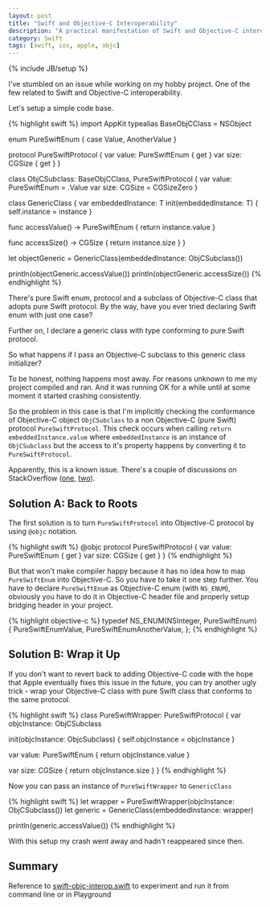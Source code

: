 ```yaml
---
layout: post
title: "Swift and Objective-C Interoperability"
description: "A practical manifestation of Swift and Objective-C interoperability problems"
category: Swift
tags: [swift, ios, apple, objc]
---
```

{% include JB/setup %}

I've stumbled on an issue while working on my hobby project. One of the few related to Swift and Objective-C interoperability.

<!--more-->

Let's setup a simple code base.

{% highlight swift %}
import AppKit
typealias BaseObjCClass = NSObject

enum PureSwiftEnum {
  case Value, AnotherValue
}

protocol PureSwiftProtocol {
  var value: PureSwiftEnum { get }
  var size: CGSize { get }
}

class ObjCSubclass: BaseObjCClass, PureSwiftProtocol {
  var value: PureSwiftEnum = .Value
  var size: CGSize = CGSizeZero
}

class GenericClass<T where T: PureSwiftProtocol> {
  var embeddedInstance: T
  init(embeddedInstance: T) {
    self.instance = instance
  }

  func accessValue() -> PureSwiftEnum {
    return instance.value
  }

  func accessSize() -> CGSize {
    return instance.size
  }
}

let objectGeneric = GenericClass(embeddedInstance: ObjCSubclass())

println(objectGeneric.accessValue())
println(objectGeneric.accessSize())
{% endhighlight %}

There's pure Swift enum, protocol and a subclass of Objective-C class that adopts pure Swift protocol. By the way, have you ever tried declaring Swift enum with just one case?

Further on, I declare a generic class with type conforming to pure Swift protocol.

So what happens if I pass an Objective-C subclass to this generic class initializer?

To be honest, nothing happens most away. For reasons unknown to me my project compiled and ran. And it was running OK for a while until at some moment it started crashing consistently.

So the problem in this case is that I'm implicitly checking the conformance of Objective-C object `ObjCSubclass` to a non Objective-C (pure Swift) protocol `PureSwiftProtocol`. This check occurs when calling `return embeddedInstance.value` where `embeddedInstance` is an instance of `ObjCSubclass` but the access to it's property happens by converting it to `PureSwiftProtocol`.

Apparently, this is a known issue. There's a couple of discussions on StackOverflow ([one](http://stackoverflow.com/questions/24132738/swift-set-delegate-to-self-gives-exc-bad-access), [two](http://stackoverflow.com/questions/24174348/calling-method-using-optional-chaining-on-weak-variable-causes-exc-bad-access)).

## Solution A: Back to Roots

The first solution is to turn `PureSwiftProtocol` into Objective-C protocol by using `@objc` notation.

{% highlight swift %}
@objc protocol PureSwiftProtocol {
  var value: PureSwiftEnum { get }
  var size: CGSize { get }
}
{% endhighlight %}

But that won't make compiler happy because it has no idea how to map `PureSwiftEnum` into Objective-C. So you have to take it one step further. You have to declare `PureSwiftEnum` as Objective-C enum (with `NS_ENUM`), obviously you have to do it in Objective-C header file and properly setup bridging header in your project.

{% highlight objective-c %}
typedef NS_ENUM(NSInteger, PureSwiftEnum) {
  PureSwiftEnumValue,
  PureSwiftEnumAnotherValue,
};
{% endhighlight %}

## Solution B: Wrap it Up

If you don't want to revert back to adding Objective-C code with the hope that Apple eventually fixes this issue in the future, you can try another ugly trick - wrap your Objective-C class with pure Swift class that conforms to the same protocol.

{% highlight swift %}
class PureSwiftWrapper: PureSwiftProtocol {
  var objcInstance: ObjCSubclass

  init(objcInstance: ObjcSubclass) {
    self.objcInstance = objcInstance
  }

  var value: PureSwiftEnum {
    return objcInstance.value
  }

  var size: CGSize {
    return objcInstance.size
  }
}
{% endhighlight %}

Now you can pass an instance of `PureSwiftWrapper` to `GenericClass`

{% highlight swift %}
let wrapper = PureSwiftWrapper(objcInstance: ObjCSubclass())
let generic = GenericClass(embeddedInstance: wrapper)

println(generic.accessValue())
{% endhighlight %}

With this setup my crash went away and hadn't reappeared since then.

## Summary
Reference to [swift-objc-interop.swift](https://github.com/mgrebenets/mgrebenets.github.io/blob/master/assets/scripts/swift-objc-interop.swift) to experiment and run it from command line or in Playground

